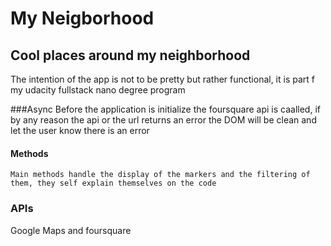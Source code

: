 # My Neigborhood
## Cool places around my neighborhood
The intention of the app is not to be pretty but rather functional, it is part f my udacity fullstack nano degree program

###Async
    Before the application is initialize the foursquare api is caalled, if by any reason the api or the url returns an error the DOM will be clean and let the user know there is an error

#### Methods
    Main methods handle the display of the markers and the filtering of them, they self explain themselves on the code


### APIs
 Google Maps and foursquare    
         